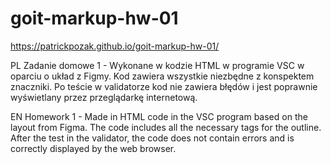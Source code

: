 # goit-markup-hw-01

https://patrickpozak.github.io/goit-markup-hw-01/

PL
Zadanie domowe 1 -
Wykonane w kodzie HTML w programie VSC w oparciu o układ z Figmy.
Kod zawiera wszystkie niezbędne z konspektem znaczniki.
Po teście w validatorze kod nie zawiera błędów i jest poprawnie wyświetlany przez przeglądarkę internetową.

EN
Homework 1 -
Made in HTML code in the VSC program based on the layout from Figma.
The code includes all the necessary tags for the outline.
After the test in the validator, the code does not contain errors and is correctly displayed by the web browser.
